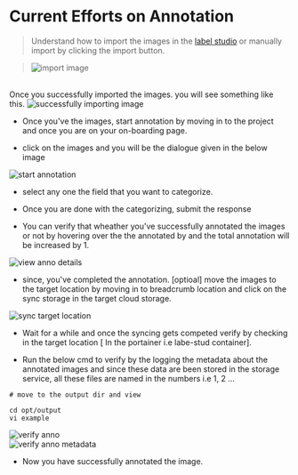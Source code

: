 # Current Efforts on Annotation

> Understand how to import the images in the [label studio]() or manually import by clicking the import button.

> <img src="https://s3-public.cialabs.org/easy-ml/docs/import-images.png" alt="import image">

<br/>
Once you successfully imported the images. you will see something like this.

<img src="https://s3-public.cialabs.org/easy-ml/docs/after-importing.png" alt="successfully importing image">

<br>

- Once you've the images, start annotation by moving in to the project and once you are on your on-boarding page.

- click on the images and you will be the dialogue given in the below image

<img src="https://s3-public.cialabs.org/easy-ml/docs/start-annotation.png" alt="start annotation">

- select any one the field that you want to categorize.

- Once you are done with the categorizing, submit the response

- You can verify that wheather you've successfully annotated the images or not by hovering over the the annotated by and the total annotation will be increased by 1.

<img src="https://s3-public.cialabs.org/easy-ml/docs/view-anno-details.png" alt="view anno details">

- since, you've completed the annotation. [optioal] move the images to the target location by moving in to breadcrumb location and click on the sync storage in the target cloud storage.

<img src="https://s3-public.cialabs.org/easy-ml/docs/sync-target.png" alt="sync target location">

- Wait for a while and once the syncing gets competed verify by checking in the target location [ In the portainer i.e labe-stud container].

- Run the below cmd to verify by the logging the metadata about the annotated images and since these data are been stored in the storage service, all these files are named in the numbers i.e 1, 2 ...

```
# move to the output dir and view

cd opt/output
vi example

```

<img src="https://s3-public.cialabs.org/easy-ml/docs/verify-anno-1.png" alt="verify anno">

<br>

<img src="https://s3-public.cialabs.org/easy-ml/docs/view-meta-data.png" alt="verify anno metadata">

- Now you have successfully annotated the image.
